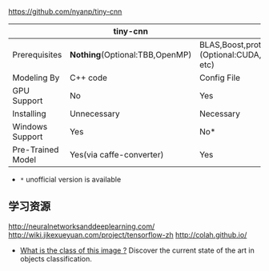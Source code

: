 https://github.com/nyanp/tiny-cnn



||tiny-cnn|[caffe](https://github.com/BVLC/caffe)|[Theano](https://github.com/Theano/Theano)|[TensorFlow](https://www.tensorflow.org/)|
|---|---|---|---|---|
|Prerequisites|__Nothing__(Optional:TBB,OpenMP)|BLAS,Boost,protobuf,glog,gflags,hdf5, (Optional:CUDA,OpenCV,lmdb,leveldb etc)|Numpy,Scipy,BLAS,(optional:nose,Sphinx,CUDA etc)|numpy,six,protobuf,(optional:CUDA,Bazel)|
|Modeling By|C++ code|Config File|Python Code|Python Code|
|GPU Support|No|Yes|Yes|Yes|
|Installing|Unnecessary|Necessary|Necessary|Necessary|
|Windows Support|Yes|No*|Yes|No*|
|Pre-Trained Model|Yes(via caffe-converter)|Yes|No*|No*|

* `*` unofficial version is available


## 学习资源
http://neuralnetworksanddeeplearning.com/
http://wiki.jikexueyuan.com/project/tensorflow-zh
http://colah.github.io/


* [What is the class of this image ?](http://rodrigob.github.io/are_we_there_yet/build/classification_datasets_results.html)
  Discover the current state of the art in objects classification.
